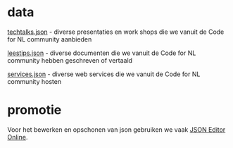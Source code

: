 # data

<a href="techtalks.json">techtalks.json</a> - diverse presentaties en work shops die we vanuit de Code for NL community aanbieden

<a href="leestips.json">leestips.json</a> - diverse documenten die we vanuit de Code for NL community hebben geschreven of vertaald

<a href="services.json">services.json</a> - diverse web services die we vanuit de Code for NL community hosten

# promotie

Voor het bewerken en opschonen van json gebruiken we vaak <a href="https://jsoneditoronline.org/">JSON Editor Online</a>.
